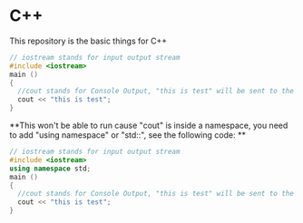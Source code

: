 # C++
This repository is the basic things for C++
```c++
// iostream stands for input output stream
#include <iostream>
main ()
{
  //cout stands for Console Output, "this is test" will be sent to the Console Output
  cout << "this is test";
}
```
**This won't be able to run cause "cout" is inside a namespace, you need to add "using namespace" or "std::", see the following code: **

```c++
// iostream stands for input output stream
#include <iostream>
using namespace std;
main ()
{
  //cout stands for Console Output, "this is test" will be sent to the Console Output
  cout << "this is test";
}
```
